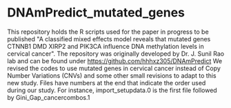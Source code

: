 # DNAmPredict_mutated_genes

This repository holds the R scripts used for the paper in progress to be published "A classified mixed effects model reveals that mutated genes CTNNB1 DMD XIRP2 and PIK3CA influence DNA methylation levels in cervical cancer". The repository was originally developed by Dr. J. Sunil Rao lab and can be found under https://github.com/hhhxz305/DNAmPredict
We revised the codes to use mutated genes in cervical cancer instead of Copy Number Variations (CNVs) and some other small revisions to adapt to this new study.
Files have numbers at the end that indicate the order used during our study. For instance, import_setupdata.0 is the first file followed by Gini_Gap_cancercombos.1
